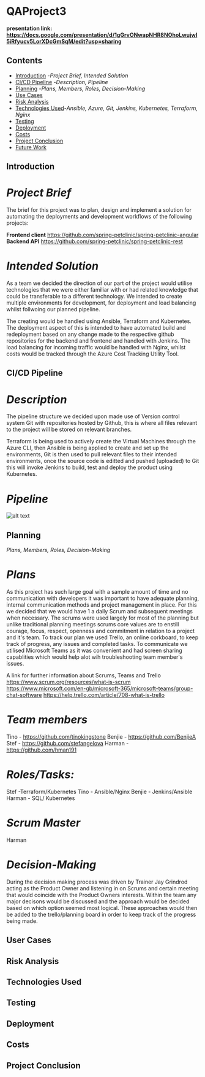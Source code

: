 # QAProject3
**presentation link: https://docs.google.com/presentation/d/1gGrvONwapNHR8NOhoLwujwI5iRfyucv5LorXDcGmSqM/edit?usp=sharing**


## Contents 
* [Introduction](#Introduction) -*Project Brief, Intended Solution*
* [CI/CD Pipeline](#dep_pipeline) -*Description, Pipeline*
* [Planning](#planning) -*Plans, Members, Roles, Decision-Making*
* [Use Cases](#UserCases)
* [Risk Analysis](#Risk) 
* [Technologies Used](#Technology)-*Ansible, Azure, Git, Jenkins, Kubernetes, Terraform, Nginx* 
* [Testing](#Testing)
* [Deployment](#Deployment)
* [Costs](#Costs) 
* [Project Conclusion](#Conclusion) 
* [Future Work](#FutureWork) 


<a name="Introduction"></a>
## Introduction 
# *Project Brief*
The brief for this project was to plan, design and implement a solution for automating the deployments and development workflows of the following projects:
 
**Frontend client** https://github.com/spring-petclinic/spring-petclinic-angular
**Backend API** https://github.com/spring-petclinic/spring-petclinic-rest
 
 
# *Intended Solution*
As a team we decided the direction of our part of the project would utilise technologies that we were either familiar with or had related knowledge that could be transferable to a different technology. We intended to create multiple environments for development, for deployment and load balancing whilst follwoing our planned pipeline. 

The creating would be handled using Ansible, Terraform and Kubernetes. The deployment aspect of this is intended to have automated build and redeployment based on any change made to the respective github repositories for the backend and frontend and handled with Jenkins. The load balancing for incoming traffic would be handled with Nginx, whilst costs would be tracked through the Azure Cost Tracking Utility Tool.

<a name="dep_pipeline"></a>
## CI/CD Pipeline
# *Description*
The pipeline structure we decided upon made use of Version control system Git with repositories hosted by Github, this is where all files relevant to the project will be stored on relevant branches.

Terraform is being used to actively create the Virtual Machines through the Azure CLI, then Ansible is being applied to create and set up the environments, Git is then used to pull relevant files to their intended environments, once the source code is editted and pushed (uploaded) to Git this will invoke Jenkins to build, test and deploy the product using Kubernetes. 

# *Pipeline*
![alt text](https://github.com/the-ci-squad/QAProject3/blob/tino_terraform_ansible/README_FILES/INITAL-CI-PIPELINE-DESIGN.jpg)


<a name="planning"></a>
## Planning
*Plans, Members, Roles, Decision-Making*
# *Plans*
As this project has such large goal with a sample amount of time and no communication with developers it was important to have adequate planning, internal communication methods and project management in place. For this we decided that we would have 1 a daily Scrum and subsequent meetings when necessary. The scrums were used largely for most of the planning but unlike traditional planning meetings scrums core values are to enstill courage, focus, respect, openness and commitment in relation to a project and it's team. To track our plan we used Trello, an online corkboard, to keep track of progress, any issues and completed tasks. To communicate we utilised Microsoft Teams as it was convenient and had screen sharing capablities which would help alot wih troubleshooting team member's issues.  

A link for further information about Scrums, Teams and Trello
https://www.scrum.org/resources/what-is-scrum
https://www.microsoft.com/en-gb/microsoft-365/microsoft-teams/group-chat-software
https://help.trello.com/article/708-what-is-trello

# *Team members*
Tino - https://github.com/tinokingstone
Benjie - https://github.com/BenjieA
Stef - https://github.com/stefangelova
Harman - https://github.com/hman191



# *Roles/Tasks:* 
Stef -Terraform/Kubernetes
Tino - Ansible/Nginx
Benjie - Jenkins/Ansible
Harman - SQL/ Kubernetes

# *Scrum Master* 
Harman

# *Decision-Making*
During the decision making process was driven by Trainer Jay Grindrod acting as the Product Owner and listening in on Scrums and certain meeting that would coincide with the Product Owners interests. Within the team any major decisons would be discussed and the approach would be decided based on which option seemed most logical. These approaches would then be added to the trello/planning board in order to keep track of the  progress being made.




<a name="UserCases"></a>
## User Cases


<a name="Risk"></a>
## Risk Analysis


<a name="Technology"></a>
## Technologies Used

<a name="Testing"></a>
## Testing

<a name="Deployment"></a>
## Deployment

<a name="Costs"></a>
## Costs 

<a name="Conclusion"></a>
## Project Conclusion

